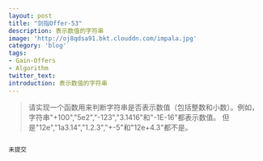 ```yaml
---
layout: post
title: "剑指Offer-53"
description: 表示数值的字符串
image: 'http://oj8qdsa91.bkt.clouddn.com/impala.jpg'
category: 'blog'
tags:
- Gain-Offers
- Algorithm
twitter_text: 
introduction: 表示数值的字符串
---
```



> 请实现一个函数用来判断字符串是否表示数值（包括整数和小数）。例如，字符串"+100","5e2","-123","3.1416"和"-1E-16"都表示数值。 但是"12e","1a3.14","1.2.3","+-5"和"12e+4.3"都不是。


```cpp

未提交

```